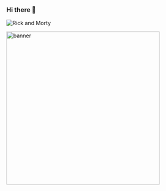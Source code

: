 ### Hi there 👋

![Rick and Morty](https://github.com/chaddjong/chaddjong/assets/116330103/822360f7-c433-48ed-b9f0-fbb9fb4edd71)

<img align="center" alt="banner" width="400" src="https://github.com/chaddjong/chaddjong/assets/116330103/822360f7-c433-48ed-b9f0-fbb9fb4edd71">

<!--
**chaddjong/chaddjong** is a ✨ _special_ ✨ repository because its `README.md` (this file) appears on your GitHub profile.

Here are some ideas to get you started:

- 🔭 I’m currently working on ...
- 🌱 I’m currently learning ...
- 👯 I’m looking to collaborate on ...
- 🤔 I’m looking for help with ...
- 💬 Ask me about ...
- 📫 How to reach me: ...
- 😄 Pronouns: ...
- ⚡ Fun fact: ...
-->

